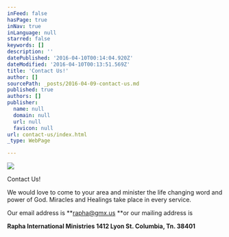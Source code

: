 ```yaml
---
inFeed: false
hasPage: true
inNav: true
inLanguage: null
starred: false
keywords: []
description: ''
datePublished: '2016-04-10T00:14:04.920Z'
dateModified: '2016-04-10T00:13:51.569Z'
title: 'Contact Us!'
author: []
sourcePath: _posts/2016-04-09-contact-us.md
published: true
authors: []
publisher:
  name: null
  domain: null
  url: null
  favicon: null
url: contact-us/index.html
_type: WebPage

---
```

![](https://the-grid-user-content.s3-us-west-2.amazonaws.com/01d06876-f4ea-4e06-928d-1e86e431d3a8.jpg)

Contact Us!

We would love to come to your area and minister the life changing word 
and power of God. Miracles and Healings take place in every service. 

Our
email address is **rapha@gmx.us **or our mailing address is 

**Rapha International Ministries 1412 Lyon St. Columbia, Tn. 38401**